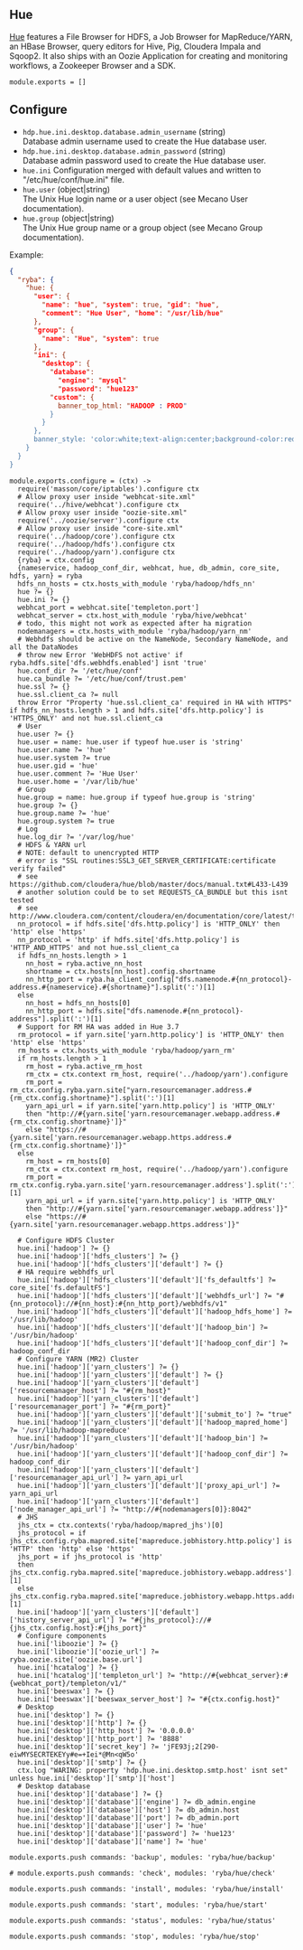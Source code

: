 
## Hue

[Hue][home] features a File Browser for HDFS, a Job Browser for MapReduce/YARN,
an HBase Browser, query editors for Hive, Pig, Cloudera Impala and Sqoop2.
It also ships with an Oozie Application for creating and monitoring workflows,
a Zookeeper Browser and a SDK.

    module.exports = []

## Configure

*   `hdp.hue.ini.desktop.database.admin_username` (string)   
    Database admin username used to create the Hue database user.  
*   `hdp.hue.ini.desktop.database.admin_password` (string)   
    Database admin password used to create the Hue database user.   
*   `hue.ini`
    Configuration merged with default values and written to "/etc/hue/conf/hue.ini" file.   
*   `hue.user` (object|string)   
    The Unix Hue login name or a user object (see Mecano User documentation).   
*   `hue.group` (object|string)   
    The Unix Hue group name or a group object (see Mecano Group documentation).   

Example:

```json
{
  "ryba": {
    "hue: {
      "user": {
        "name": "hue", "system": true, "gid": "hue",
        "comment": "Hue User", "home": "/usr/lib/hue"
      },
      "group": {
        "name": "Hue", "system": true
      },
      "ini": {
        "desktop": {
          "database":
            "engine": "mysql"
            "password": "hue123"
          "custom": {
            banner_top_html: "HADOOP : PROD"
          }
        }
      },
      banner_style: 'color:white;text-align:center;background-color:red;'
    }
  }
}
```

    module.exports.configure = (ctx) ->
      require('masson/core/iptables').configure ctx
      # Allow proxy user inside "webhcat-site.xml"
      require('../hive/webhcat').configure ctx
      # Allow proxy user inside "oozie-site.xml"
      require('../oozie/server').configure ctx
      # Allow proxy user inside "core-site.xml"
      require('../hadoop/core').configure ctx
      require('../hadoop/hdfs').configure ctx
      require('../hadoop/yarn').configure ctx
      {ryba} = ctx.config
      {nameservice, hadoop_conf_dir, webhcat, hue, db_admin, core_site, hdfs, yarn} = ryba
      hdfs_nn_hosts = ctx.hosts_with_module 'ryba/hadoop/hdfs_nn'
      hue ?= {}
      hue.ini ?= {}
      webhcat_port = webhcat.site['templeton.port']
      webhcat_server = ctx.host_with_module 'ryba/hive/webhcat'
      # todo, this might not work as expected after ha migration
      nodemanagers = ctx.hosts_with_module 'ryba/hadoop/yarn_nm'
      # Webhdfs should be active on the NameNode, Secondary NameNode, and all the DataNodes
      # throw new Error 'WebHDFS not active' if ryba.hdfs.site['dfs.webhdfs.enabled'] isnt 'true'
      hue.conf_dir ?= '/etc/hue/conf'
      hue.ca_bundle ?= '/etc/hue/conf/trust.pem'
      hue.ssl ?= {}
      hue.ssl.client_ca ?= null
      throw Error "Property 'hue.ssl.client_ca' required in HA with HTTPS" if hdfs_nn_hosts.length > 1 and hdfs.site['dfs.http.policy'] is 'HTTPS_ONLY' and not hue.ssl.client_ca
      # User
      hue.user ?= {}
      hue.user = name: hue.user if typeof hue.user is 'string'
      hue.user.name ?= 'hue'
      hue.user.system ?= true
      hue.user.gid = 'hue'
      hue.user.comment ?= 'Hue User'
      hue.user.home = '/var/lib/hue'
      # Group
      hue.group = name: hue.group if typeof hue.group is 'string'
      hue.group ?= {}
      hue.group.name ?= 'hue'
      hue.group.system ?= true
      # Log
      hue.log_dir ?= '/var/log/hue'
      # HDFS & YARN url
      # NOTE: default to unencrypted HTTP
      # error is "SSL routines:SSL3_GET_SERVER_CERTIFICATE:certificate verify failed"
      # see https://github.com/cloudera/hue/blob/master/docs/manual.txt#L433-L439
      # another solution could be to set REQUESTS_CA_BUNDLE but this isnt tested
      # see http://www.cloudera.com/content/cloudera/en/documentation/core/latest/topics/cm_sg_ssl_hue.html
      nn_protocol = if hdfs.site['dfs.http.policy'] is 'HTTP_ONLY' then 'http' else 'https'
      nn_protocol = 'http' if hdfs.site['dfs.http.policy'] is 'HTTP_AND_HTTPS' and not hue.ssl_client_ca
      if hdfs_nn_hosts.length > 1
        nn_host = ryba.active_nn_host
        shortname = ctx.hosts[nn_host].config.shortname
        nn_http_port = ryba.ha_client_config["dfs.namenode.#{nn_protocol}-address.#{nameservice}.#{shortname}"].split(':')[1]
      else
        nn_host = hdfs_nn_hosts[0]
        nn_http_port = hdfs.site["dfs.namenode.#{nn_protocol}-address"].split(':')[1]
      # Support for RM HA was added in Hue 3.7
      rm_protocol = if yarn.site['yarn.http.policy'] is 'HTTP_ONLY' then 'http' else 'https'
      rm_hosts = ctx.hosts_with_module 'ryba/hadoop/yarn_rm'
      if rm_hosts.length > 1
        rm_host = ryba.active_rm_host
        rm_ctx = ctx.context rm_host, require('../hadoop/yarn').configure
        rm_port = rm_ctx.config.ryba.yarn.site["yarn.resourcemanager.address.#{rm_ctx.config.shortname}"].split(':')[1]
        yarn_api_url = if yarn.site['yarn.http.policy'] is 'HTTP_ONLY'
        then "http://#{yarn.site['yarn.resourcemanager.webapp.address.#{rm_ctx.config.shortname}']}"
        else "https://#{yarn.site['yarn.resourcemanager.webapp.https.address.#{rm_ctx.config.shortname}']}"
      else
        rm_host = rm_hosts[0]
        rm_ctx = ctx.context rm_host, require('../hadoop/yarn').configure
        rm_port = rm_ctx.config.ryba.yarn.site['yarn.resourcemanager.address'].split(':')[1]
        yarn_api_url = if yarn.site['yarn.http.policy'] is 'HTTP_ONLY'
        then "http://#{yarn.site['yarn.resourcemanager.webapp.address']}"
        else "https://#{yarn.site['yarn.resourcemanager.webapp.https.address']}"

      # Configure HDFS Cluster
      hue.ini['hadoop'] ?= {}
      hue.ini['hadoop']['hdfs_clusters'] ?= {}
      hue.ini['hadoop']['hdfs_clusters']['default'] ?= {}
      # HA require webhdfs_url
      hue.ini['hadoop']['hdfs_clusters']['default']['fs_defaultfs'] ?= core_site['fs.defaultFS']
      hue.ini['hadoop']['hdfs_clusters']['default']['webhdfs_url'] ?= "#{nn_protocol}://#{nn_host}:#{nn_http_port}/webhdfs/v1"
      hue.ini['hadoop']['hdfs_clusters']['default']['hadoop_hdfs_home'] ?= '/usr/lib/hadoop'
      hue.ini['hadoop']['hdfs_clusters']['default']['hadoop_bin'] ?= '/usr/bin/hadoop'
      hue.ini['hadoop']['hdfs_clusters']['default']['hadoop_conf_dir'] ?= hadoop_conf_dir
      # Configure YARN (MR2) Cluster
      hue.ini['hadoop']['yarn_clusters'] ?= {}
      hue.ini['hadoop']['yarn_clusters']['default'] ?= {}
      hue.ini['hadoop']['yarn_clusters']['default']['resourcemanager_host'] ?= "#{rm_host}"
      hue.ini['hadoop']['yarn_clusters']['default']['resourcemanager_port'] ?= "#{rm_port}"
      hue.ini['hadoop']['yarn_clusters']['default']['submit_to'] ?= "true"
      hue.ini['hadoop']['yarn_clusters']['default']['hadoop_mapred_home'] ?= '/usr/lib/hadoop-mapreduce'
      hue.ini['hadoop']['yarn_clusters']['default']['hadoop_bin'] ?= '/usr/bin/hadoop'
      hue.ini['hadoop']['yarn_clusters']['default']['hadoop_conf_dir'] ?= hadoop_conf_dir
      hue.ini['hadoop']['yarn_clusters']['default']['resourcemanager_api_url'] ?= yarn_api_url
      hue.ini['hadoop']['yarn_clusters']['default']['proxy_api_url'] ?= yarn_api_url
      hue.ini['hadoop']['yarn_clusters']['default']['node_manager_api_url'] ?= "http://#{nodemanagers[0]}:8042"
      # JHS
      jhs_ctx = ctx.contexts('ryba/hadoop/mapred_jhs')[0]
      jhs_protocol = if jhs_ctx.config.ryba.mapred.site['mapreduce.jobhistory.http.policy'] is 'HTTP' then 'http' else 'https'
      jhs_port = if jhs_protocol is 'http'
      then jhs_ctx.config.ryba.mapred.site['mapreduce.jobhistory.webapp.address'].split(':')[1]
      else jhs_ctx.config.ryba.mapred.site['mapreduce.jobhistory.webapp.https.address'].split(':')[1]
      hue.ini['hadoop']['yarn_clusters']['default']['history_server_api_url'] ?= "#{jhs_protocol}://#{jhs_ctx.config.host}:#{jhs_port}"
      # Configure components
      hue.ini['liboozie'] ?= {}
      hue.ini['liboozie']['oozie_url'] ?= ryba.oozie.site['oozie.base.url']
      hue.ini['hcatalog'] ?= {}
      hue.ini['hcatalog']['templeton_url'] ?= "http://#{webhcat_server}:#{webhcat_port}/templeton/v1/"
      hue.ini['beeswax'] ?= {}
      hue.ini['beeswax']['beeswax_server_host'] ?= "#{ctx.config.host}"
      # Desktop
      hue.ini['desktop'] ?= {}
      hue.ini['desktop']['http'] ?= {}
      hue.ini['desktop']['http_host'] ?= '0.0.0.0'
      hue.ini['desktop']['http_port'] ?= '8888'
      hue.ini['desktop']['secret_key'] ?= 'jFE93j;2[290-eiwMYSECRTEKEYy#e=+Iei*@Mn<qW5o'
      hue.ini['desktop']['smtp'] ?= {}
      ctx.log "WARING: property 'hdp.hue.ini.desktop.smtp.host' isnt set" unless hue.ini['desktop']['smtp']['host']
      # Desktop database
      hue.ini['desktop']['database'] ?= {}
      hue.ini['desktop']['database']['engine'] ?= db_admin.engine
      hue.ini['desktop']['database']['host'] ?= db_admin.host
      hue.ini['desktop']['database']['port'] ?= db_admin.port
      hue.ini['desktop']['database']['user'] ?= 'hue'
      hue.ini['desktop']['database']['password'] ?= 'hue123'
      hue.ini['desktop']['database']['name'] ?= 'hue'

    module.exports.push commands: 'backup', modules: 'ryba/hue/backup'

    # module.exports.push commands: 'check', modules: 'ryba/hue/check'

    module.exports.push commands: 'install', modules: 'ryba/hue/install'

    module.exports.push commands: 'start', modules: 'ryba/hue/start'

    module.exports.push commands: 'status', modules: 'ryba/hue/status'

    module.exports.push commands: 'stop', modules: 'ryba/hue/stop'

[home]: http://gethue.com


